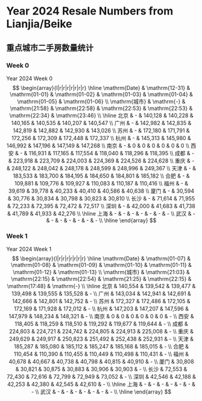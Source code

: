 # Year 2024 Resale Numbers from Lianjia/Beike

## 重点城市二手房数量统计



### Week 0

$\text{Year 2024 Week 0}$
$$
\begin{array}{l|r|r|r|r|r|r|r}
\hline
\mathrm{Date} & \mathrm{12-31} & \mathrm{01-01} & \mathrm{01-02} & \mathrm{01-03} & \mathrm{01-04} & \mathrm{01-05} & \mathrm{01-06} \\
\mathrm{城市} & \mathrm{-} & \mathrm{21:58} & \mathrm{22:58} & \mathrm{22:53} & \mathrm{22:53} & \mathrm{22:34} & \mathrm{23:46} \\
\hline
北京 & - & 140,128 & 140,228 & 140,165 & 140,535 & 140,207 & 140,547 \\
广州 & - & 142,982 & 142,835 & 142,819 & 142,882 & 142,930 & 143,026 \\
苏州 & - & 172,180 & 171,791 & 172,256 & 172,309 & 172,448 & 172,337 \\
杭州 & - & 145,313 & 145,980 & 146,992 & 147,196 & 147,149 & 147,268 \\
南京 & - & 0 & 0 & 0 & 0 & 0 & 0 \\
西安 & - & 116,931 & 117,165 & 117,554 & 118,040 & 118,296 & 118,395 \\
成都 & - & 223,918 & 223,709 & 224,003 & 224,369 & 224,526 & 224,628 \\
重庆 & - & 248,122 & 248,042 & 248,178 & 248,599 & 248,996 & 249,367 \\
天津 & - & 183,533 & 183,700 & 184,195 & 184,650 & 184,801 & 185,182 \\
合肥 & - & 109,881 & 109,776 & 109,927 & 110,083 & 110,187 & 110,416 \\
福州 & - & 39,619 & 39,778 & 40,233 & 40,410 & 40,586 & 40,638 \\
厦门 & - & 30,594 & 30,776 & 30,834 & 30,798 & 30,823 & 30,810 \\
长沙 & - & 71,614 & 71,955 & 72,233 & 72,395 & 72,472 & 72,517 \\
深圳 & - & 42,000 & 41,683 & 41,738 & 41,789 & 41,933 & 42,276 \\
\hline
上海 & - & - & - & - & - & - & - \\
武汉 & - & - & - & - & - & - & - \\
\hline
\end{array}
$$



### Week 1

$\text{Year 2024 Week 1}$
$$
\begin{array}{l|r|r|r|r|r|r|r}
\hline
\mathrm{Date} & \mathrm{01-07} & \mathrm{01-08} & \mathrm{01-09} & \mathrm{01-10} & \mathrm{01-11} & \mathrm{01-12} & \mathrm{01-13} \\
\mathrm{城市} & \mathrm{21:03} & \mathrm{22:15} & \mathrm{22:54} & \mathrm{21:25} & \mathrm{22:15} & \mathrm{17:48} & \mathrm{-} \\
\hline
北京 & 140,554 & 139,542 & 139,477 & 139,498 & 139,555 & 135,528 & - \\
广州 & 143,034 & 142,941 & 142,691 & 142,666 & 142,801 & 142,752 & - \\
苏州 & 172,327 & 172,486 & 172,105 & 172,169 & 171,928 & 172,012 & - \\
杭州 & 147,203 & 147,207 & 147,596 & 147,979 & 148,234 & 148,321 & - \\
南京 & 0 & 0 & 0 & 0 & 0 & 0 & - \\
西安 & 118,405 & 118,259 & 118,510 & 119,292 & 119,677 & 119,644 & - \\
成都 & 224,803 & 224,721 & 224,742 & 224,805 & 224,913 & 225,008 & - \\
重庆 & 249,629 & 249,917 & 250,823 & 251,492 & 252,438 & 252,931 & - \\
天津 & 185,287 & 185,080 & 185,112 & 185,247 & 185,168 & 185,015 & - \\
合肥 & 110,454 & 110,390 & 110,455 & 110,449 & 110,498 & 110,431 & - \\
福州 & 40,678 & 40,667 & 40,738 & 40,798 & 40,815 & 40,910 & - \\
厦门 & 30,808 & 30,821 & 30,875 & 30,883 & 30,906 & 30,903 & - \\
长沙 & 72,553 & 72,430 & 72,616 & 72,799 & 72,949 & 73,052 & - \\
深圳 & 42,546 & 42,188 & 42,253 & 42,380 & 42,545 & 42,610 & - \\
\hline
上海 & - & - & - & - & - & - & - \\
武汉 & - & - & - & - & - & - & - \\
\hline
\end{array}
$$

